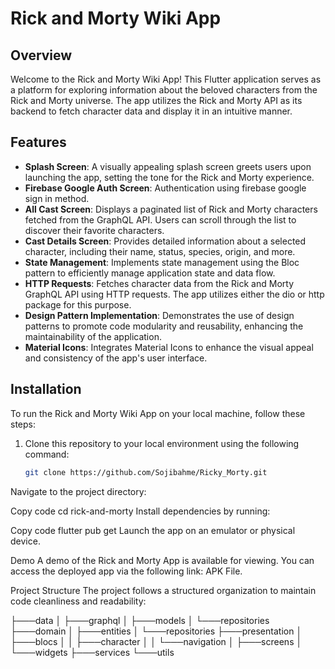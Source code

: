 # Rick and Morty Wiki App

## Overview
Welcome to the Rick and Morty Wiki App! This Flutter application serves as a platform for exploring information about the beloved characters from the Rick and Morty universe. The app utilizes the Rick and Morty API as its backend to fetch character data and display it in an intuitive manner.

## Features
- **Splash Screen**: A visually appealing splash screen greets users upon launching the app, setting the tone for the Rick and Morty experience.
- **Firebase Google Auth Screen**: Authentication using firebase google sign in method.
- **All Cast Screen**: Displays a paginated list of Rick and Morty characters fetched from the GraphQL API. Users can scroll through the list to discover their favorite characters.
- **Cast Details Screen**: Provides detailed information about a selected character, including their name, status, species, origin, and more.
- **State Management**: Implements state management using the Bloc pattern to efficiently manage application state and data flow.
- **HTTP Requests**: Fetches character data from the Rick and Morty GraphQL API using HTTP requests. The app utilizes either the dio or http package for this purpose.
- **Design Pattern Implementation**: Demonstrates the use of design patterns to promote code modularity and reusability, enhancing the maintainability of the application.
- **Material Icons**: Integrates Material Icons to enhance the visual appeal and consistency of the app's user interface.

## Installation
To run the Rick and Morty Wiki App on your local machine, follow these steps:

1. Clone this repository to your local environment using the following command:
   ```bash
   git clone https://github.com/Sojibahme/Ricky_Morty.git
Navigate to the project directory:

Copy code
cd rick-and-morty
Install dependencies by running:

Copy code
flutter pub get
Launch the app on an emulator or physical device.

Demo
A demo of the Rick and Morty App is available for viewing. You can access the deployed app via the following link: APK File.

Project Structure
The project follows a structured organization to maintain code cleanliness and readability:

├───data
│   ├───graphql
│   ├───models
│   └───repositories
├───domain
│   ├───entities
│   └───repositories
├───presentation
│   ├───blocs
│   │   ├───character
│   │   └───navigation
│   ├───screens
│   └───widgets
├───services
└───utils

